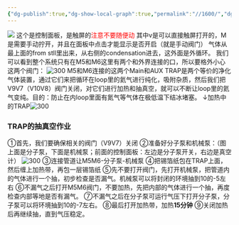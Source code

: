 ```yaml
---
{"dg-publish":true,"dg-show-local-graph":true,"permalink":"//1600/","dgShowLocalGraph":true,"dgPassFrontmatter":true}
---
```


![](/img/user/素材/1692013222625.jpg)
这个是控制面板，是触屏的<font color="#ff0000">注意不要随便动</font>
其中v是可以直接触屏打开的，M是需要手动拧开，并且在面板中点击才能显示是否开启（就是手动阀门）
气体从最上面的from stll里出来，从右侧的condensation进去，这外面是外循环。
我们可以看到整个系统只有在M5和M6这里有两个和外界连接的口，所以要格外小心这两个阀门：
![300](/img/user/素材/1692013222610.jpg)
M5和M6连接的这两个Main和AUX TRAP是两个等价的净化气体装置，通过它们来把循环在loop里的氦气进行纯化，吸附杂质，然后我们把V9V7（V10V8）阀门关闭，对它们进行加热和抽真空，就可以不断让loop里的氦气变纯。目的：防止在内loop里面有氮气等气体在极低温下结冰堵塞。
↓加热中的TRAP![300](/img/user/素材/1692013208502.jpg)

### TRAP的抽真空作业
①首先，我们要确保相关的阀门（V9V7）关闭
②准备好分子泵和机械泵：（图上面是分子泵，下面是机械泵；前面的控制面板：左边是分子泵开关，右边是真空计）
![300](/img/user/素材/1692013222619.jpg)
③连接管道让M5M6-分子泵-机械泵
④把锡箔纸包在TRAP上面，然后缠上加热带，再包一层锡箔纸
⑤先不要打开阀门，先打开机械泵，把管道内的气体进行一个抽，初步检查是否漏气。机械泵可以将封闭的环境抽到10的-5左右
⑥不漏气之后打开M5M6阀门，不要加热，先把内部的气体进行一个抽，再度检查内部等地是否有漏气。
⑦不漏气之后在分子泵可运行气压下打开分子泵，分子泵可以将环境抽到10的-7左右。
⑧最后打开加热带，加热**15分钟**
⑨关闭加热后再继续抽，直到气压稳定。
